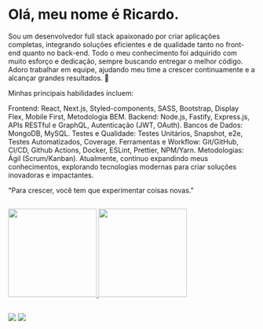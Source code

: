 # Olá, meu nome é Ricardo.

Sou um desenvolvedor full stack apaixonado por criar aplicações completas, integrando soluções eficientes e de qualidade tanto no front-end quanto no back-end. Todo o meu conhecimento foi adquirido com muito esforço e dedicação, sempre buscando entregar o melhor código. Adoro trabalhar em equipe, ajudando meu time a crescer continuamente e a alcançar grandes resultados. 🚀

Minhas principais habilidades incluem:

Frontend: React, Next.js, Styled-components, SASS, Bootstrap, Display Flex, Mobile First, Metodologia BEM.
Backend: Node.js, Fastify, Express.js, APIs RESTful e GraphQL, Autenticação (JWT, OAuth).
Bancos de Dados: MongoDB, MySQL.
Testes e Qualidade: Testes Unitários, Snapshot, e2e, Testes Automatizados, Coverage.
Ferramentas e Workflow: Git/GitHub, CI/CD, Github Actions, Docker, ESLint, Prettier, NPM/Yarn.
Metodologias: Ágil (Scrum/Kanban).
Atualmente, continuo expandindo meus conhecimentos, explorando tecnologias modernas para criar soluções inovadoras e impactantes.

"Para crescer, você tem que experimentar coisas novas."

##

<div>
<a href="https://github.com/ricardosousabr">
<img height="180em" src="https://github-readme-stats.vercel.app/api/top-langs/?username=ricardosousabr&layout=compact&langs_count=7&theme=dracula"/>
<img height="180em" src="https://github-readme-stats.vercel.app/api?username=ricardosousabr&show_icons=true&theme=dracula&include_all_commits=true&count_private=true"/>
</div>

##
  
<a href = "mailto:ricardo.br.pi@gmail.com"><img src="https://img.shields.io/badge/Gmail-D14836?style=for-the-badge&logo=gmail&logoColor=white" target="_blank"></a>
<a href="https://www.linkedin.com/in/ricardo-sousa-oliveira" target="_blank"><img src="https://img.shields.io/badge/-LinkedIn-%230077B5?style=for-the-badge&logo=linkedin&logoColor=white" target="_blank"></a>
